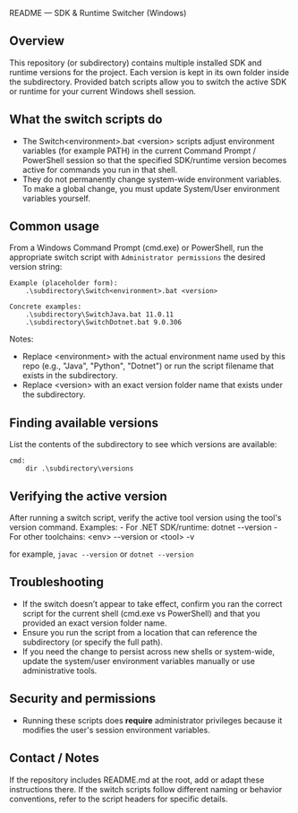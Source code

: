 README — SDK & Runtime Switcher (Windows)

Overview
--------
This repository (or subdirectory) contains multiple installed SDK and runtime versions for the project.
Each version is kept in its own folder inside the subdirectory. Provided batch scripts allow you
to switch the active SDK or runtime for your current Windows shell session.

What the switch scripts do
--------------------------
- The Switch\<environment>.bat \<version> scripts adjust environment variables (for example PATH)
    in the current Command Prompt / PowerShell session so that the specified SDK/runtime version
    becomes active for commands you run in that shell.
- They do not permanently change system-wide environment variables. To make a global change,
    you must update System/User environment variables yourself.

Common usage
------------
From a Windows Command Prompt (cmd.exe) or PowerShell, run the appropriate switch script with `Administrator permissions`
the desired version string:

    Example (placeholder form):
        .\subdirectory\Switch<environment>.bat <version>

    Concrete examples:
        .\subdirectory\SwitchJava.bat 11.0.11
        .\subdirectory\SwitchDotnet.bat 9.0.306

Notes:
- Replace \<environment> with the actual environment name used by this repo (e.g., "Java", "Python", "Dotnet")
    or run the script filename that exists in the subdirectory.
- Replace \<version> with an exact version folder name that exists under the subdirectory.

Finding available versions
--------------------------
List the contents of the subdirectory to see which versions are available:

    cmd:
        dir .\subdirectory\versions

Verifying the active version
----------------------------
After running a switch script, verify the active tool version using the tool's version command.
Examples:
    - For .NET SDK/runtime: dotnet --version
    - For other toolchains: \<env> --version or \<tool> -v

for example, `javac --version` or `dotnet --version`

Troubleshooting
---------------
- If the switch doesn’t appear to take effect, confirm you ran the correct script for the current shell
    (cmd.exe vs PowerShell) and that you provided an exact version folder name.
- Ensure you run the script from a location that can reference the subdirectory (or specify the full path).
- If you need the change to persist across new shells or system-wide, update the system/user environment
    variables manually or use administrative tools.

Security and permissions
------------------------
- Running these scripts does <b>require</b> administrator privileges because it modifies the user's session environment variables. 

Contact / Notes
---------------
If the repository includes README.md at the root, add or adapt these instructions there. If the
switch scripts follow different naming or behavior conventions, refer to the script headers for specific details.